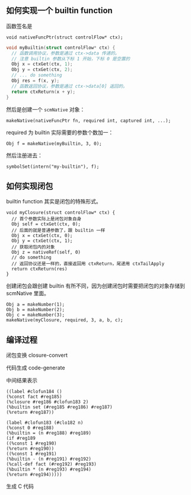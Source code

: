 ## 如何实现一个 builtin function

函数签名是

```
void nativeFuncPtr(struct controlFlow* ctx);
```

```c
void myBuiltin(struct controlFlow* ctx) {
  // 函数调用协议，参数是通过 ctx->data 传递的。
  // 注意 builtin 参数从下标 1 开始，下标 0 是空置的
  Obj x = ctxGet(ctx, 1);
  Obj y = ctxGet(ctx, 2);
  // ... do something
  Obj res = f(x, y);
  // 函数返回协议，参数是通过 ctx->data[0] 返回的。
  return ctxReturn(x + y);
}
```

然后是创建一个 `scmNative` 对象：

```
makeNative(nativeFuncPtr fn, required int, captured int, ...);
```

required 为 builtin 实际需要的参数个数加一：

```
Obj f = makeNative(myBuiltin, 3, 0);
```

然后注册进去：

```
symbolSet(intern("my-builtin"), f);
```

## 如何实现闭包

builtin function 其实是闭包的特殊形式。

```
void myClosure(struct controlFlow* ctx) {
  // 首个参数实际上是闭包对象自身
  Obj self = ctxGet(ctx, 0);
  // 后面的就是普通参数了，跟 builtin 一样
  Obj x = ctxGet(ctx, 0);
  Obj y = ctxGet(ctx, 1);
  // 获取闭包内的对象
  Obj z = nativeRef(self, 0)
  // do something
  // 返回协议还是一样的，直接返回用 ctxReturn，尾递用 ctxTailApply
  return ctxReturn(res)
}
```

创建闭包会跟创建 builtin 有所不同，因为创建闭包时需要把闭包的对象存储到 scmNative 里面。

```
Obj a = makeNumber(1);
Obj b = makeNumber(2);
Obj c = makeNumber(3);
makeNative(myClosure, required, 3, a, b, c);
```


## 编译过程

闭包变换 closure-convert

代码生成 code-generate

中间结果表示

```
((label #clofun184 ()
(%const fact #reg185)
(%closure #reg186 #clofun183 2)
(%builtin set (#reg185 #reg186) #reg187)
(%return #reg187))

(label #clofun183 (#clo182 n)
(%const 0 #reg188)
(%builtin = (n #reg188) #reg189)
(if #reg189
((%const 1 #reg190)
(%return #reg190))
((%const 1 #reg191)
(%builtin - (n #reg191) #reg192)
(%call-def fact (#reg192) #reg193)
(%builtin * (n #reg193) #reg194)
(%return #reg194)))))
```

生成 C 代码

